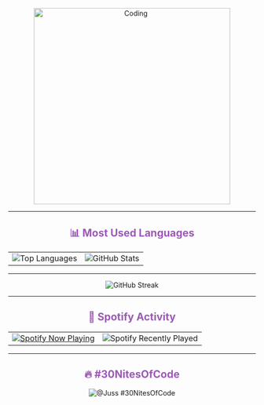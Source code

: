 <div align="center">
  <img alt="Coding" width="400" src="https://media.tenor.com/sbfBfp3FeY8AAAAj/oia-uia.gif">
</div>

---

<div align="center">
  <h2 style="color:#9b59b6;">📊 Most Used Languages</h2>
  <table>
    <tr>
      <td>
        <img src="https://github-readme-stats.vercel.app/api/top-langs/?username=Strixyl&layout=pie&theme=midnight-purple" alt="Top Languages">
      </td>
      <td>
        <img src="https://github-readme-stats.vercel.app/api?username=Strixyl&show_icons=true&theme=midnight-purple" alt="GitHub Stats">
      </td>
    </tr>
  </table>
</div>

---

<div align="Center">
  <img src="https://nirzak-streak-stats.vercel.app/?user=Strixyl&theme=midnight-purple&hide_border=true" alt="GitHub Streak">
</div>

---

<div align="center">
  <h2 style="color:#9b59b6;">🎵 Spotify Activity</h2>
  <table>
    <tr>
      <td>
        <a href="https://github.com/kittinan/spotify-github-profile">
          <img src="https://spotify-github-profile.kittinanx.com/api/view?uid=qkoi3o0oqybzwf6ja5hvtzw5m&cover_image=true&theme=default&show_offline=false&background_color=212121&interchange=false" alt="Spotify Now Playing">
        </a>
      </td>
      <td>
        <img src="https://spotify-recently-played-readme.vercel.app/api?user=qkoi3o0oqybzwf6ja5hvtzw5m&unique=true&count=5&background_color=000000&text_color=9b59b6" alt="Spotify Recently Played">
      </td>
    </tr>
  </table>
</div>

---

<div align="center">
  <h2 style="color:#9b59b6;">🔥 #30NitesOfCode</h2>
  <img src="https://www.codedex.io/api/petStatus?user=Juss" alt="@Juss #30NitesOfCode">
</div>


<!--
removed integs 
<div align="center">
   <h2>Recently Played on Spotify</h2>
   <img src="https://spotify-recently-played-readme.vercel.app/api?user=qkoi3o0oqybzwf6ja5hvtzw5m">
  </a>
</div>


<div align="center">
![Snake animation](https://github.com/Strixyl/Strixyl/blob/output/github-contribution-grid-snake.svg)
</div>

COMMENT SECTION HERE/ WILL NOT BEB DISPLAYED


-->
